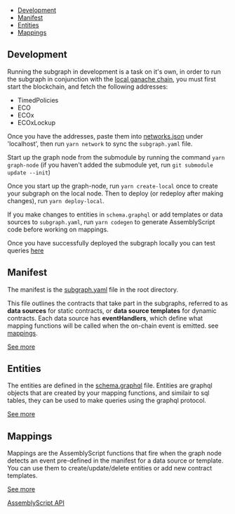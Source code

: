 - [Development](#development)
- [Manifest](#manifest)
- [Entities](#entities)
- [Mappings](#mappings)

## Development

Running the subgraph in development is a task on it's own, in order to run the subgraph in conjunction with the [local ganache chain](https://github.com/eco/currency), you must first start the blockchain, and fetch the following addresses:

- TimedPolicies
- ECO
- ECOx
- ECOxLockup

Once you have the addresses, paste them into [networks.json](./networks.json) under 'localhost', then run `yarn network` to sync the `subgraph.yaml` file.

Start up the graph node from the submodule by running the command `yarn graph-node` (if you haven't added the submodule yet, run `git submodule update --init`)

Once you start up the graph-node, run `yarn create-local` once to create your subgraph on the local node. Then to deploy (or redeploy after making changes), run `yarn deploy-local`.

If you make changes to entities in `schema.graphql` or add templates or data sources to `subgraph.yaml`, run `yarn codegen` to generate AssemblyScript code before working on mappings.

Once you have successfully deployed the subgraph locally you can test queries [here](http://localhost:8000/subgraphs/name/paged1/Policy/graphql)


## Manifest

The manifest is the [subgraph.yaml](./subgraph.yaml) file in the root directory.

This file outlines the contracts that take part in the subgraphs, referred to as **data sources** for static contracts, or **data source templates** for dynamic contracts. Each data source has **eventHandlers**, which define what mapping functions will be called when the on-chain event is emitted. see [mappings](#mappings).

[See more](https://thegraph.com/docs/en/developer/create-subgraph-hosted/#the-subgraph-manifest)

## Entities

The entities are defined in the [schema.graphql](./schema.graphql) file. Entities are graphql objects that are created by your mapping functions, and similair to sql tables, they can be used to make queries using the graphql protocol.

[See more](https://thegraph.com/docs/en/developer/create-subgraph-hosted/#defining-entities)

## Mappings

Mappings are the AssemblyScript functions that fire when the graph node detects an event pre-defined in the manifest for a data source or template. You can use them to create/update/delete entities or add new contract templates.

[See more](https://thegraph.com/docs/en/developer/create-subgraph-hosted/#writing-mappings)

[AssemblyScript API](https://thegraph.com/docs/en/developer/assemblyscript-api/)

